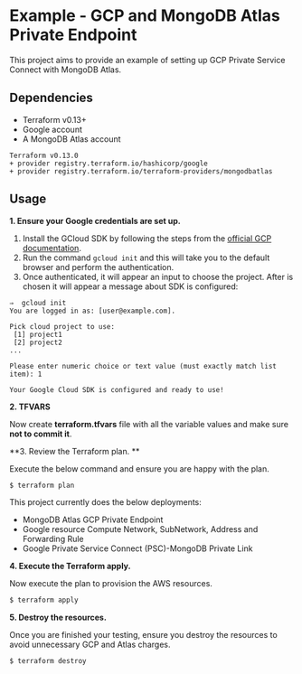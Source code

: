 # Example - GCP and MongoDB Atlas Private Endpoint

This project aims to provide an example of setting up GCP Private Service Connect with MongoDB Atlas.


## Dependencies

* Terraform v0.13+
* Google account 
* A MongoDB Atlas account 

```
Terraform v0.13.0
+ provider registry.terraform.io/hashicorp/google 
+ provider registry.terraform.io/terraform-providers/mongodbatlas 
```

## Usage

**1\. Ensure your Google credentials are set up.**

1. Install the GCloud SDK by following the steps from the [official GCP documentation](https://cloud.google.com/sdk/docs/install).
2. Run the command `gcloud init` and this will take you to the default browser and perform the authentication.
3. Once authenticated, it will appear an input to choose the project. After is chosen it will appear a message about SDK is configured:
```
⇒  gcloud init
You are logged in as: [user@example.com].

Pick cloud project to use: 
 [1] project1
 [2] project2
...

Please enter numeric choice or text value (must exactly match list item): 1

Your Google Cloud SDK is configured and ready to use!

```
**2\. TFVARS**

Now create **terraform.tfvars** file with all the variable values and make sure **not to commit it**.

**3\. Review the Terraform plan. **

Execute the below command and ensure you are happy with the plan.

``` bash
$ terraform plan
```
This project currently does the below deployments:

- MongoDB Atlas GCP Private Endpoint
- Google resource Compute Network, SubNetwork, Address and Forwarding Rule
- Google Private Service Connect (PSC)-MongoDB Private Link

**4\. Execute the Terraform apply.**

Now execute the plan to provision the AWS resources.

``` bash
$ terraform apply
```

**5\. Destroy the resources.**

Once you are finished your testing, ensure you destroy the resources to avoid unnecessary GCP and Atlas charges.

``` bash
$ terraform destroy
```
